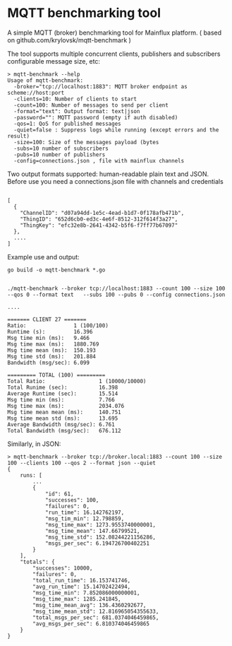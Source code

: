 MQTT benchmarking tool
=========
A simple MQTT (broker) benchmarking tool for Mainflux platform. ( based on github.com/krylovsk/mqtt-benchmark )


The tool supports multiple concurrent clients, publishers and subscribers configurable message size, etc:
```
> mqtt-benchmark --help
Usage of mqtt-benchmark:
  -broker="tcp://localhost:1883": MQTT broker endpoint as scheme://host:port
  -clients=10: Number of clients to start
  -count=100: Number of messages to send per client
  -format="text": Output format: text|json
  -password="": MQTT password (empty if auth disabled)
  -qos=1: QoS for published messages
  -quiet=false : Suppress logs while running (except errors and the result)
  -size=100: Size of the messages payload (bytes
  -subs=10 number of subscribers 
  -pubs=10 number of publishers
  -config=connections.json , file with mainflux channels
```

Two output formats supported: human-readable plain text and JSON.
Before use you need a connections.json file with channels and credentials
```

[
  {
    "ChannelID": "d07a94dd-1e5c-4ead-b1d7-0f178afb471b",
    "ThingID": "652d6cb0-ed3c-4e6f-8512-312f614f3a27",
    "ThingKey": "efc32e8b-2641-4342-b5f6-f7ff77b67097"
  },
  ....
]
```
Example use and output:

```
go build -o mqtt-benchmark *.go


./mqtt-benchmark --broker tcp://localhost:1883 --count 100 --size 100  --qos 0 --format text   --subs 100 --pubs 0 --config connections.json

....

======= CLIENT 27 =======
Ratio:               1 (100/100)
Runtime (s):         16.396
Msg time min (ms):   9.466
Msg time max (ms):   1880.769
Msg time mean (ms):  150.193
Msg time std (ms):   201.884
Bandwidth (msg/sec): 6.099

========= TOTAL (100) =========
Total Ratio:                 1 (10000/10000)
Total Runime (sec):          16.398
Average Runtime (sec):       15.514
Msg time min (ms):           7.766
Msg time max (ms):           2034.076
Msg time mean mean (ms):     140.751
Msg time mean std (ms):      13.695
Average Bandwidth (msg/sec): 6.761
Total Bandwidth (msg/sec):   676.112
```

Similarly, in JSON:

```
> mqtt-benchmark --broker tcp://broker.local:1883 --count 100 --size 100 --clients 100 --qos 2 --format json --quiet
{
    runs: [
        ...
        {
            "id": 61,
            "successes": 100,
            "failures": 0,
            "run_time": 16.142762197,
            "msg_tim_min": 12.798859,
            "msg_time_max": 1273.9553740000001,
            "msg_time_mean": 147.66799521,
            "msg_time_std": 152.08244221156286,
            "msgs_per_sec": 6.194726700402251
        }
    ],
    "totals": {
        "successes": 10000,
        "failures": 0,
        "total_run_time": 16.153741746,
        "avg_run_time": 15.14702422494,
        "msg_time_min": 7.852086000000001,
        "msg_time_max": 1285.241845,
        "msg_time_mean_avg": 136.4360292677,
        "msg_time_mean_std": 12.816965054355633,
        "total_msgs_per_sec": 681.0374046459865,
        "avg_msgs_per_sec": 6.810374046459865
    }
}
```
